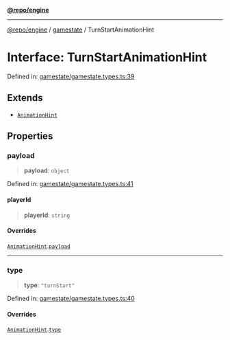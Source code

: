 [**@repo/engine**](../../README.md)

***

[@repo/engine](../../modules.md) / [gamestate](../README.md) / TurnStartAnimationHint

# Interface: TurnStartAnimationHint

Defined in: [gamestate/gamestate.types.ts:39](https://github.com/alexqguo/drinking-board-game-v3/blob/8a71edc417ebda66bb565d91aba07ca306b3e490/packages/engine/src/gamestate/gamestate.types.ts#L39)

## Extends

- [`AnimationHint`](AnimationHint.md)

## Properties

### payload

> **payload**: `object`

Defined in: [gamestate/gamestate.types.ts:41](https://github.com/alexqguo/drinking-board-game-v3/blob/8a71edc417ebda66bb565d91aba07ca306b3e490/packages/engine/src/gamestate/gamestate.types.ts#L41)

#### playerId

> **playerId**: `string`

#### Overrides

[`AnimationHint`](AnimationHint.md).[`payload`](AnimationHint.md#payload)

***

### type

> **type**: `"turnStart"`

Defined in: [gamestate/gamestate.types.ts:40](https://github.com/alexqguo/drinking-board-game-v3/blob/8a71edc417ebda66bb565d91aba07ca306b3e490/packages/engine/src/gamestate/gamestate.types.ts#L40)

#### Overrides

[`AnimationHint`](AnimationHint.md).[`type`](AnimationHint.md#type)

